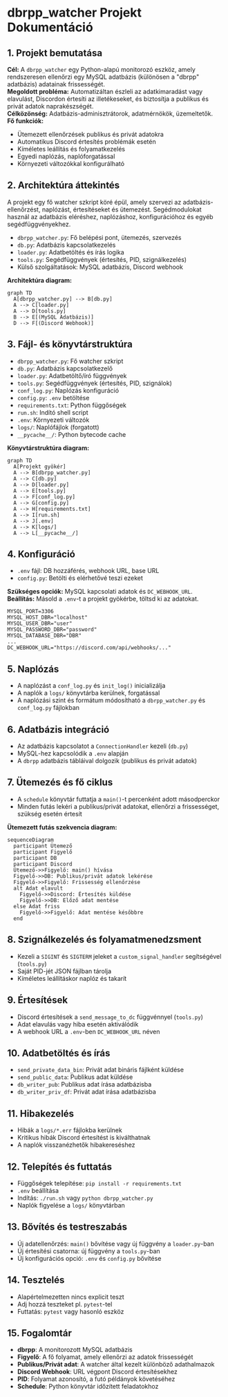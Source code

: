 # dbrpp_watcher Projekt Dokumentáció

## 1. Projekt bemutatása

**Cél:** A `dbrpp_watcher` egy Python-alapú monitorozó eszköz, amely rendszeresen ellenőrzi egy MySQL adatbázis (különösen a "dbrpp" adatbázis) adatainak frissességét.  
**Megoldott probléma:** Automatizáltan észleli az adatkimaradást vagy elavulást, Discordon értesíti az illetékeseket, és biztosítja a publikus és privát adatok naprakészségét.  
**Célközönség:** Adatbázis-adminisztrátorok, adatmérnökök, üzemeltetők.  
**Fő funkciók:**
- Ütemezett ellenőrzések publikus és privát adatokra
- Automatikus Discord értesítés problémák esetén
- Kíméletes leállítás és folyamatkezelés
- Egyedi naplózás, naplóforgatással
- Környezeti változókkal konfigurálható

## 2. Architektúra áttekintés

A projekt egy fő watcher szkript köré épül, amely szervezi az adatbázis-ellenőrzést, naplózást, értesítéseket és ütemezést. Segédmodulokat használ az adatbázis eléréshez, naplózáshoz, konfigurációhoz és egyéb segédfüggvényekhez.

- `dbrpp_watcher.py`: Fő belépési pont, ütemezés, szervezés
- `db.py`: Adatbázis kapcsolatkezelés
- `loader.py`: Adatbetöltés és írás logika
- `tools.py`: Segédfüggvények (értesítés, PID, szignálkezelés)
- Külső szolgáltatások: MySQL adatbázis, Discord webhook

**Architektúra diagram:**

```mermaid
graph TD
  A[dbrpp_watcher.py] --> B[db.py]
  A --> C[loader.py]
  A --> D[tools.py]
  B --> E[(MySQL Adatbázis)]
  D --> F[(Discord Webhook)]
```

## 3. Fájl- és könyvtárstruktúra

- `dbrpp_watcher.py`: Fő watcher szkript
- `db.py`: Adatbázis kapcsolatkezelő
- `loader.py`: Adatbetöltő/író függvények
- `tools.py`: Segédfüggvények (értesítés, PID, szignálok)
- `conf_log.py`: Naplózás konfiguráció
- `config.py`: `.env` betöltése
- `requirements.txt`: Python függőségek
- `run.sh`: Indító shell script
- `.env`: Környezeti változók
- `logs/`: Naplófájlok (forgatott)
- `__pycache__/`: Python bytecode cache

**Könyvtárstruktúra diagram:**

```mermaid
graph TD
  A[Projekt gyökér]
  A --> B[dbrpp_watcher.py]
  A --> C[db.py]
  A --> D[loader.py]
  A --> E[tools.py]
  A --> F[conf_log.py]
  A --> G[config.py]
  A --> H[requirements.txt]
  A --> I[run.sh]
  A --> J[.env]
  A --> K[logs/]
  A --> L[__pycache__/]
```

## 4. Konfiguráció

- `.env` fájl: DB hozzáférés, webhook URL, base URL
- `config.py`: Betölti és elérhetővé teszi ezeket

**Szükséges opciók:** MySQL kapcsolati adatok és `DC_WEBHOOK_URL`.  
**Beállítás:** Másold a `.env`-t a projekt gyökérbe, töltsd ki az adatokat.

```env
MYSQL_PORT=3306
MYSQL_HOST_DBR="localhost"
MYSQL_USER_DBR="user"
MYSQL_PASSWORD_DBR="password"
MYSQL_DATABASE_DBR="DBR"
...
DC_WEBHOOK_URL="https://discord.com/api/webhooks/..."
```

## 5. Naplózás

- A naplózást a `conf_log.py` és `init_log()` inicializálja
- A naplók a `logs/` könyvtárba kerülnek, forgatással
- A naplózási szint és formátum módosítható a `dbrpp_watcher.py` és `conf_log.py` fájlokban

## 6. Adatbázis integráció

- Az adatbázis kapcsolatot a `ConnectionHandler` kezeli (`db.py`)
- MySQL-hez kapcsolódik a `.env` alapján
- A `dbrpp` adatbázis tábláival dolgozik (publikus és privát adatok)

## 7. Ütemezés és fő ciklus

- A `schedule` könyvtár futtatja a `main()`-t percenként adott másodperckor
- Minden futás lekéri a publikus/privát adatokat, ellenőrzi a frissességet, szükség esetén értesít

**Ütemezett futás szekvencia diagram:**

```mermaid
sequenceDiagram
  participant Ütemező
  participant Figyelő
  participant DB
  participant Discord
  Ütemező->>Figyelő: main() hívása
  Figyelő->>DB: Publikus/privát adatok lekérése
  Figyelő->>Figyelő: Frissesség ellenőrzése
  alt Adat elavult
    Figyelő->>Discord: Értesítés küldése
    Figyelő->>DB: Előző adat mentése
  else Adat friss
    Figyelő->>Figyelő: Adat mentése későbbre
  end
```

## 8. Szignálkezelés és folyamatmenedzsment

- Kezeli a `SIGINT` és `SIGTERM` jeleket a `custom_signal_handler` segítségével (`tools.py`)
- Saját PID-jét JSON fájlban tárolja
- Kíméletes leállításkor naplóz és takarít

## 9. Értesítések

- Discord értesítések a `send_message_to_dc` függvénnyel (`tools.py`)
- Adat elavulás vagy hiba esetén aktiválódik
- A webhook URL a `.env`-ben `DC_WEBHOOK_URL` néven

## 10. Adatbetöltés és írás

- `send_private_data_bin`: Privát adat bináris fájlként küldése
- `send_public_data`: Publikus adat küldése
- `db_writer_pub`: Publikus adat írása adatbázisba
- `db_writer_priv_df`: Privát adat írása adatbázisba

## 11. Hibakezelés

- Hibák a `logs/*.err` fájlokba kerülnek
- Kritikus hibák Discord értesítést is kiválthatnak
- A naplók visszanézhetők hibakereséshez

## 12. Telepítés és futtatás

- Függőségek telepítése: `pip install -r requirements.txt`
- `.env` beállítása
- Indítás: `./run.sh` vagy `python dbrpp_watcher.py`
- Naplók figyelése a `logs/` könyvtárban

## 13. Bővítés és testreszabás

- Új adatellenőrzés: `main()` bővítése vagy új függvény a `loader.py`-ban
- Új értesítési csatorna: új függvény a `tools.py`-ban
- Új konfigurációs opció: `.env` és `config.py` bővítése

## 14. Tesztelés

- Alapértelmezetten nincs explicit teszt
- Adj hozzá teszteket pl. `pytest`-tel
- Futtatás: `pytest` vagy hasonló eszköz

## 15. Fogalomtár

- **dbrpp**: A monitorozott MySQL adatbázis
- **Figyelő**: A fő folyamat, amely ellenőrzi az adatok frissességét
- **Publikus/Privát adat**: A watcher által kezelt különböző adathalmazok
- **Discord Webhook**: URL végpont Discord értesítésekhez
- **PID**: Folyamat azonosító, a futó példányok követéséhez
- **Schedule**: Python könyvtár időzített feladatokhoz